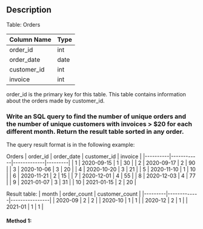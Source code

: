 ## Description

Table: Orders

| Column Name | Type |
| ----------- | ---- |
| order_id    | int  |
| order_date  | date |
| customer_id | int  |
| invoice     | int  |

order_id is the primary key for this table.
This table contains information about the orders made by customer_id.

### Write an SQL query to find the number of unique orders and the number of unique customers with invoices > $20 for each different month. Return the result table sorted in any order.

The query result format is in the following example:

Orders
| order_id | order_date | customer_id | invoice |
|----------|------------|-------------|---------|
| 1 | 2020-09-15 | 1 | 30 |
| 2 | 2020-09-17 | 2 | 90 |
| 3 | 2020-10-06 | 3 | 20 |
| 4 | 2020-10-20 | 3 | 21 |
| 5 | 2020-11-10 | 1 | 10 |
| 6 | 2020-11-21 | 2 | 15 |
| 7 | 2020-12-01 | 4 | 55 |
| 8 | 2020-12-03 | 4 | 77 |
| 9 | 2021-01-07 | 3 | 31 |
| 10 | 2021-01-15 | 2 | 20 |

Result table:
| month | order_count | customer_count |
|---------|-------------|----------------|
| 2020-09 | 2 | 2 |
| 2020-10 | 1 | 1 |
| 2020-12 | 2 | 1 |
| 2021-01 | 1 | 1 |

#### Method 1:

```sql

```
